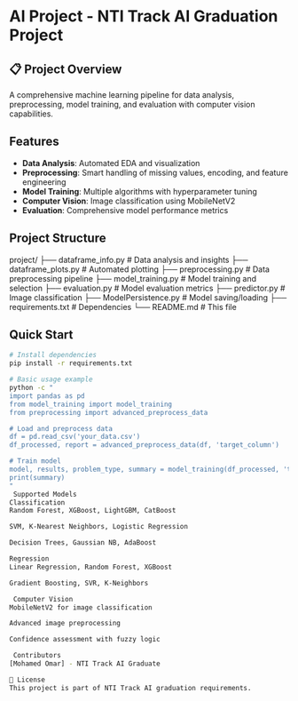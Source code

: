 # AI Project - NTI Track AI Graduation Project

## 📋 Project Overview
A comprehensive machine learning pipeline for data analysis, preprocessing, model training, and evaluation with computer vision capabilities.

##  Features
- **Data Analysis**: Automated EDA and visualization
- **Preprocessing**: Smart handling of missing values, encoding, and feature engineering
- **Model Training**: Multiple algorithms with hyperparameter tuning
- **Computer Vision**: Image classification using MobileNetV2
- **Evaluation**: Comprehensive model performance metrics

##  Project Structure
project/
├── dataframe_info.py # Data analysis and insights
├── dataframe_plots.py # Automated plotting
├── preprocessing.py # Data preprocessing pipeline
├── model_training.py # Model training and selection
├── evaluation.py # Model evaluation metrics
├── predictor.py # Image classification
├── ModelPersistence.py # Model saving/loading
├── requirements.txt # Dependencies
└── README.md # This file


##  Quick Start
```bash
# Install dependencies
pip install -r requirements.txt

# Basic usage example
python -c "
import pandas as pd
from model_training import model_training
from preprocessing import advanced_preprocess_data

# Load and preprocess data
df = pd.read_csv('your_data.csv')
df_processed, report = advanced_preprocess_data(df, 'target_column')

# Train model
model, results, problem_type, summary = model_training(df_processed, 'target_column')
print(summary)
"
 Supported Models
Classification
Random Forest, XGBoost, LightGBM, CatBoost

SVM, K-Nearest Neighbors, Logistic Regression

Decision Trees, Gaussian NB, AdaBoost

Regression
Linear Regression, Random Forest, XGBoost

Gradient Boosting, SVR, K-Neighbors

 Computer Vision
MobileNetV2 for image classification

Advanced image preprocessing

Confidence assessment with fuzzy logic

 Contributors
[Mohamed Omar] - NTI Track AI Graduate

📄 License
This project is part of NTI Track AI graduation requirements.

